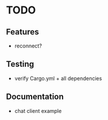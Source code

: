 # TODO

## Features
- reconnect?

## Testing
- verify Cargo.yml + all dependencies

## Documentation
- chat client example

